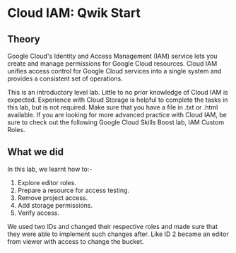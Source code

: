 # Cloud IAM: Qwik Start

## Theory
Google Cloud's Identity and Access Management (IAM) service lets you create and manage permissions for Google Cloud resources. Cloud IAM unifies access control for Google Cloud services into a single system and provides a consistent set of operations.

This is an introductory level lab. Little to no prior knowledge of Cloud IAM is expected. Experience with Cloud Storage is helpful to complete the tasks in this lab, but is not required. Make sure that you have a file in .txt or .html available. If you are looking for more advanced practice with Cloud IAM, be sure to check out the following Google Cloud Skills Boost lab, IAM Custom Roles.

## What we did

In this lab, we learnt how to:-
1. Explore editor roles.
2. Prepare a resource for access testing.
3. Remove project access.
4. Add storage permissions.
5. Verify access.

We used two IDs and changed their respective roles and made sure that they were able to implement such changes after. Like ID 2 became an editor from viewer with access to change the bucket.


